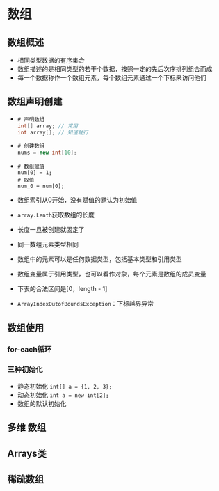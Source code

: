 # 数组

## 数组概述

+ 相同类型数据的有序集合
+ 数组描述的是相同类型的若干个数据，按照一定的先后次序排列组合而成
+ 每一个数据称作一个数组元素，每个数组元素通过一个下标来访问他们



## 数组声明创建

+ ```java
  # 声明数组
  int[] array; // 常用
  int array[]; // 知道就行
  ```

+ ```java
  # 创建数组
  nums = new int[10];
  ```

+ ```
  # 数组赋值
  num[0] = 1;
  # 取值
  num_0 = num[0];
  ```

+ 数组索引从0开始，没有赋值的默认为初始值

+ `array.Lenth`获取数组的长度

+ 长度一旦被创建就固定了

+ 同一数组元素类型相同

+ 数组中的元素可以是任何数据类型，包括基本类型和引用类型

+ 数组变量属于引用类型，也可以看作对象，每个元素是数组的成员变量

+ 下表的合法区间是[0，length - 1]

+ `ArrayIndexOutofBoundsException`：下标越界异常



## 数组使用

### for-each循环

### 三种初始化

+ 静态初始化 `int[] a = {1, 2, 3};`
+ 动态初始化 `int a = new int[2];`
+ 数组的默认初始化



## 多维 数组



## Arrays类



## 稀疏数组




